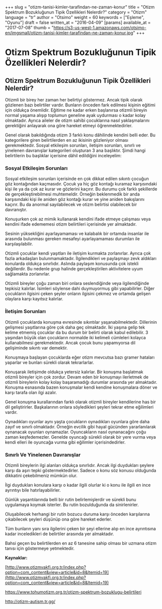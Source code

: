 +++
slug = "otizm-tanisi-kimler-tarafindan-ne-zaman-konur"
title = "Otizm Spektrum Bozukluğunun Tipik Özellikleri Nelerdir?"
category = "Otizm"
language = "tr"
author = "Otsimo"
weight = 60
keywords = ["Eşleme", "Oyunu"]
draft = false
written_at = "2016-04-09"
[params]
available_at = "2017-07-08"
thumb = "https://s3-us-west-1.amazonaws.com/otsimo-en/imgsmall/otizm-tanisi-kimler-tarafindan-ne-zaman-konur.jpg"
+++


# Otizm Spektrum Bozukluğunun Tipik Özellikleri Nelerdir?

## Otizm Spektrum Bozukluğunun Tipik Özellikleri Nelerdir?

Otizmli bir birey her zaman her belirtiyi göstermez. Ancak tipik olarak gözlenen bazı belirtiler vardır. Bunların önceden fark edilmesi kişinin eğitimi için oldukça önemlidir. Eğitime ne kadar erken başlanırsa otizmli bireyin normal yaşama alışıp toplumun geneline ayak uydurması o kadar kolay olmaktadır. Ayrıca aileler de otizm sahibi çocuklarına nasıl yaklaşmalarını gerektiğini anlayarak ona göre hareket etmeyi öğrenmektedirler.

Genel olarak bakıldığında otizm 3 farklı konu dâhilinde kendini belli eder. Bu kategorilere giren belirtilerden en az ikisinin gözleniyor olması gerekmektedir. Sosyal etkileşim sorunları, iletişim sorunları, sınırlı ve yinelenen davranışlar kategorileri oluşturan 3 ana başlıktır. Şimdi hangi belirtilerin bu başlıklar içerisine dâhil edildiğini inceleyelim:

### Sosyal Etkileşim Sorunları

Sosyal etkileşim sorunları içerisinde en çok dikkat edilen sıkıntı çocuğun göz kontağından kaçmasıdır. Çocuk ya hiç göz kontağı kuramaz karşısındaki kişi ile ya da çok az kurar ve gözlerini kaçırır. Bu durumu çok farklı şekillerde de gerçekleştirebilmesi muhtemeldir. Örneğin beklenmedik bir anda karşısındaki kişi ile aniden göz kontağı kurar ve yine aniden bakışlarını kaçırır. Bu da anormal sayılabilecek ve otizm belirtisi olabilecek bir davranıştır.

Konuşurken çok az mimik kullanarak kendini ifade etmeye çalışması veya kendini ifade edememesi otizm belirtileri içerisinde yer almaktadır.

Sesinin yüksekliğini ayarlayamaması ve kalabalık bir ortamda insanlar ile arasında bulunması gereken mesafeyi ayarlayamaması durumları ile karşılaşılabilir.

Otizmli çocuklar kendi yaşıtları ile iletişim kurmakta zorlanırlar. Ayrıca çok fazla arkadaşları bulunmamaktadır. İlgilendikleri ve paylaşmayı zevk aldıkları konularda oldukça sınırlıdır. Aslında paylaşım konusunda çok istekli değillerdir. Bu nedenle grup halinde gerçekleştirilen aktivitelere uyum sağlamakta zorlanırlar.

Otizmli bireyler çoğu zaman biri onlara seslendiğinde veya ilgilendiğinde tepkisiz kalırlar. İsimleri söylense dahi duymuyormuş gibi yapabilirler. Diğer çocukların ilgisini çeken şeyler onların ilgisini çekmez ve ortamda gelişen olaylara karşı kayıtsız kalırlar.


### İletişim Sorunları

Otizmli çocuklarda konuşma evresinde sıkıntılar yaşanabilmektedir. Dillerinin gelişmesi yaşıtlarına göre çok daha geç olmaktadır. İki yaşına gelip tek kelime etmemiş çocuklar da bu durum bir belirti olarak kabul edilebilir. 3 yaşından büyük olan çocukların normalde iki kelimeli cümleleri kolayca kullanabilmesi gerekmektedir. Ancak çocuk bunu yapamıyorsa dil gelişiminde sıkıntı var demektir.

Konuşmaya başlayan çocuklarda eğer otizm mevcutsa bazı gramer hataları yaparlar ve bunları sürekli olarak tekrarlarlar.

Konuşarak iletişimde oldukça yetersiz kalırlar. Bir konuşma başlatmak otizmli bireyler için çok zordur. Devam eden bir konuşmayı ilerletmek de otizmli bireylerin kolay kolay başaramadığı durumlar arasında yer almaktadır. Konuşma esnasında bazen konuşmalar kendi kendine konuşmalara döner ve karşı tarafa olan ilgi azalır.

Genel konuşma kurallarından farklı olarak otizmli bireyler kendilerine has bir dil geliştirirler. Başkalarının onlara söyledikleri şeyleri tekrar etme eğilimleri vardır.

Oynadıkları oyunlar aynı yaşta çocukların oynadıkları oyunlara göre daha zayıf ve sınırlı olmaktadır. Örneğin evcilik gibi hayal gücünden yararlanılarak oynanacak oyunları oynamazlar. Oyuncakların nasıl oynanacağını çoğu zaman keşfedemezler. Genelde oyuncağı sürekli olarak bir yere vurma veya kendi elleri ile oyuncağa vurma gibi eğilimler içerisindedirler.

### Sınırlı Ve Yinelenen Davranışlar

Otizmli bireylerin ilgi alanları oldukça sınırlıdır. Ancak ilgi duydukları şeylere karşı da aşırı tepki göstermektedirler. Sadece o konu söz konusu olduğunda dikkatini çekebilmeniz mümkün olur.

İlgi duydukları konulara karşı o kadar ilgili olurlar ki o konu ile ilgili en ince ayrıntıyı bile hatırlayabilirler.

Günlük yaşantılarında belli bir rutin belirlemişlerdir ve sürekli bunu uygulamaya koymak isterler. Bu rutin bozulduğunda da sinirlenirler.

Oluşabilecek herhangi bir rutin bozucu duruma karşı önceden karşılarına çıkabilecek şeyleri düşünüp ona göre hareket ederler.

Tüm bunların yanı sıra ilgilerini çeken bir şeyi ellerine alıp en ince ayrıntısına kadar inceledikleri de belirtiler arasında yer almaktadır.

Bahsi geçen bu belirtilerden en az 6 tanesine sahip olması bir uzmana otizm tanısı için göstermeye yetmektedir.

**Kaynaklar:**

[http://www.otizmvakfi.org.tr/index.php?option=com_content&view=article&id=8&Itemid=19](http://www.otizmvakfi.org.tr/index.php?option=com_content&view=article&id=8&Itemid=19)

<https://www.tohumotizm.org.tr/otizm-spektrum-bozuklugu-belirtileri>

<http://otizm-autism.tr.gg/>
